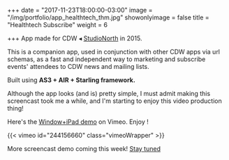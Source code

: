 +++
date = "2017-11-23T18:00:00-03:00"
image = "/img/portfolio/app_healthtech_thm.jpg"
showonlyimage = false
title = "Healthtech Subscribe"
weight = 6

+++
App made for CDW ◂ [StudioNorth](http://www.studionorth.com/ "StudioNorth website") in 2015.

<!--more-->

This is a companion app, used in conjunction with other CDW apps via url schemas, as a fast and independent way to marketing and subscribe events' attendees to CDW news and mailing lists.

Built using **AS3 + AIR + Starling framework.**

Although the app looks (and is) pretty simple, I must admit making this screencast took me a while, and I'm starting to enjoy this video production thing!

Here's the [Window+iPad demo](https://vimeo.com/244156660 "Healthtech Subscribe Vimeo demo") on Vimeo. Enjoy !

{{< vimeo id="244156660" class="vimeoWrapper" >}}

More screencast demo coming this week! [Stay tuned](twitter.com/roipekr "roipeker Twitter profile")